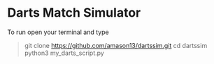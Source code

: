 # Darts Match Simulator

To run open your terminal and type 
> git clone https://github.com/amason13/dartssim.git
> cd dartssim
> python3 my_darts_script.py
